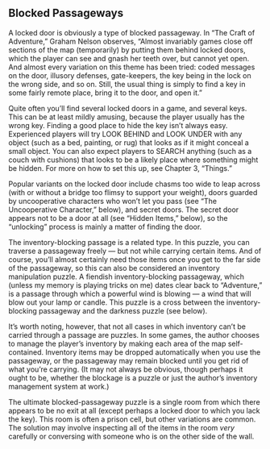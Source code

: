 ## Blocked Passageways

A locked door is obviously a type of blocked passageway. In “The Craft of Adventure,” Graham Nelson observes, “Almost invariably games close off sections of the map (temporarily) by putting them behind locked doors, which the player can see and gnash her teeth over, but cannot yet open. And almost every variation on this theme has been tried: coded messages on the door, illusory defenses, gate-keepers, the key being in the lock on the wrong side, and so on. Still, the usual thing is simply to find a key in some fairly remote place, bring it to the door, and open it.”

Quite often you’ll find several locked doors in a game, and several keys. This can be at least mildly amusing, because the player usually has the wrong key. Finding a good place to hide the key isn’t always easy. Experienced players will try LOOK BEHIND and LOOK UNDER with any object (such as a bed, painting, or rug) that looks as if it might conceal a small object. You can also expect players to SEARCH anything (such as a couch with cushions) that looks to be a likely place where something might be hidden. For more on how to set this up, see Chapter 3, “Things.”

Popular variants on the locked door include chasms too wide to leap across (with or without a bridge too flimsy to support your weight), doors guarded by uncooperative characters who won’t let you pass (see “The Uncooperative Character,” below), and secret doors. The secret door appears not to be a door at all (see “Hidden Items,” below), so the “unlocking” process is mainly a matter of finding the door.

The inventory-blocking passage is a related type. In this puzzle, you can traverse a passageway freely ― but not while carrying certain items. And of course, you’ll almost certainly need those items once you get to the far side of the passageway, so this can also be considered an inventory manipulation puzzle. A fiendish inventory-blocking passageway, which (unless my memory is playing tricks on me) dates clear back to “Adventure,” is a passage through which a powerful wind is blowing — a wind that will blow out your lamp or candle. This puzzle is a cross between the inventory-blocking passageway and the darkness puzzle (see below).

It’s worth noting, however, that not all cases in which inventory can’t be carried through a passage are puzzles. In some games, the author chooses to manage the player’s inventory by making each area of the map self-contained. Inventory items may be dropped automatically when you use the passageway, or the passageway may remain blocked until you get rid of what you’re carrying. (It may not always be obvious, though perhaps it ought to be, whether the blockage is a puzzle or just the author’s inventory management system at work.)

The ultimate blocked-passageway puzzle is a single room from which there appears to be no exit at all (except perhaps a locked door to which you lack the key). This room is often a prison cell, but other variations are common. The solution may involve inspecting all of the items in the room _very_ carefully or conversing with someone who is on the other side of the wall.
